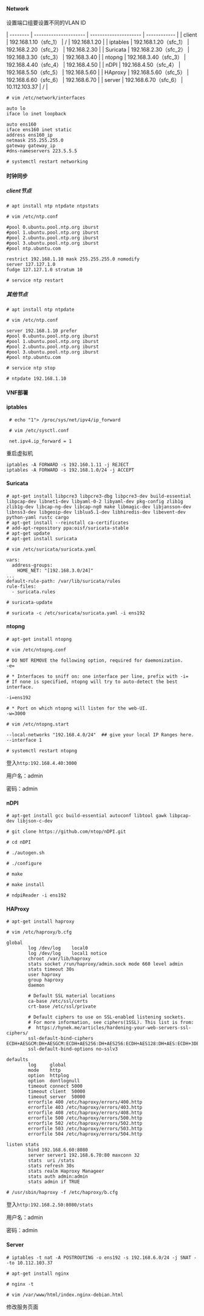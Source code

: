 #### Network

设置端口组要设置不同的VLAN ID	

| -------- | --------------------- | --------------------- | ------------ |
| client   | 192.168.1.10（sfc_1） | /                     | 192.168.1.20 |
| iptables | 192.168.1.20（sfc_1） | 192.168.2.20（sfc_2） | 192.168.2.30 |
| Suricata | 192.168.2.30（sfc_2） | 192.168.3.30（sfc_3） | 192.168.3.40 |
| ntopng   | 192.168.3.40（sfc_3） | 192.168.4.40（sfc_4） | 192.168.4.50 |
| nDPI     | 192.168.4.50（sfc_4） | 192.168.5.50（sfc_5） | 192.168.5.60 |
| HAproxy  | 192.168.5.60（sfc_5） | 192.168.6.60（sfc_6） | 192.168.6.70 |
| server   | 192.168.6.70（sfc_6） | 10.112.103.37         | /            |

`# vim /etc/network/interfaces`

```
auto lo
iface lo inet loopback

auto ens160
iface ens160 inet static
address ens160_ip
netmask 255.255.255.0
gateway gateway_ip
#dns-nameservers 223.5.5.5
```

`# systemctl restart networking`



#### 时钟同步

##### client节点

`# apt install ntp ntpdate ntpstats` 

`# vim /etc/ntp.conf`

```
#pool 0.ubuntu.pool.ntp.org iburst
#pool 1.ubuntu.pool.ntp.org iburst
#pool 2.ubuntu.pool.ntp.org iburst
#pool 3.ubuntu.pool.ntp.org iburst
#pool ntp.ubuntu.com

restrict 192.168.1.10 mask 255.255.255.0 nomodify
server 127.127.1.0
fudge 127.127.1.0 stratum 10
```

`# service ntp restart`



##### 其他节点

`# apt install ntp ntpdate`

`# vim /etc/ntp.conf`

```
server 192.168.1.10 prefer
#pool 0.ubuntu.pool.ntp.org iburst
#pool 1.ubuntu.pool.ntp.org iburst
#pool 2.ubuntu.pool.ntp.org iburst
#pool 3.ubuntu.pool.ntp.org iburst
#pool ntp.ubuntu.com
```

`# service ntp stop`

`# ntpdate 192.168.1.10`



#### VNF部署

#### iptables

` # echo "1"> /proc/sys/net/ipv4/ip_forward`

` # vim /etc/sysctl.conf`

` net.ipv4.ip_forward = 1`

重启虚拟机

```
iptables -A FORWARD -s 192.160.1.11 -j REJECT
iptables -A FORWARD -s 192.168.1.0/24 -j ACCEPT
```





#### Suricata

```
# apt-get install libpcre3 libpcre3-dbg libpcre3-dev build-essential libpcap-dev libnet1-dev libyaml-0-2 libyaml-dev pkg-config zlib1g zlib1g-dev libcap-ng-dev libcap-ng0 make libmagic-dev libjansson-dev libnss3-dev libgeoip-dev liblua5.1-dev libhiredis-dev libevent-dev python-yaml rustc cargo
# apt-get install --reinstall ca-certificates
# add-apt-repository ppa:oisf/suricata-stable
# apt-get update
# apt-get install suricata
```

`# vim /etc/suricata/suricata.yaml`

```
vars:
  address-groups:
    HOME_NET: "[192.168.3.0/24]"
...
default-rule-path: /var/lib/suricata/rules
rule-files:
  - suricata.rules
```

`# suricata-update`

`# suricata -c /etc/suricata/suricata.yaml -i ens192`



#### ntopng

`# apt-get install ntopng`

`# vim /etc/ntopng.conf`

```
# DO NOT REMOVE the following option, required for daemonization.
-e=

# * Interfaces to sniff on: one interface per line, prefix with -i=
# If none is specified, ntopng will try to auto-detect the best interface.

-i=ens192

# * Port on which ntopng will listen for the web-UI.
-w=3000
```

`# vim /etc/ntopng.start`

```
--local-networks "192.168.4.0/24"  ## give your local IP Ranges here.
--interface 1
```

`# systemctl restart ntopng`

登入`http:192.168.4.40:3000`

用户名：admin

密码：admin



#### nDPI

`# apt-get install gcc build-essential autoconf libtool gawk libpcap-dev libjson-c-dev`

`# git clone https://github.com/ntop/nDPI.git`

`# cd nDPI`

`# ./autogen.sh`

`# ./configure`

`# make`

`# make install`

`# ndpiReader -i ens192`



#### HAProxy

`# apt-get install haproxy`

`# vim /etc/haproxy/b.cfg`

```
global
        log /dev/log    local0
        log /dev/log    local1 notice
        chroot /var/lib/haproxy
        stats socket /run/haproxy/admin.sock mode 660 level admin
        stats timeout 30s
        user haproxy
        group haproxy
        daemon

        # Default SSL material locations
        ca-base /etc/ssl/certs
        crt-base /etc/ssl/private

        # Default ciphers to use on SSL-enabled listening sockets.
        # For more information, see ciphers(1SSL). This list is from:
        #  https://hynek.me/articles/hardening-your-web-servers-ssl-ciphers/
        ssl-default-bind-ciphers ECDH+AESGCM:DH+AESGCM:ECDH+AES256:DH+AES256:ECDH+AES128:DH+AES:ECDH+3DES:DH+3DES:RSA+AESGCM:RSA+AES:RSA+3DES:!aNULL:!MD5:!DSS
        ssl-default-bind-options no-sslv3

defaults
        log     global
        mode    http
        option  httplog
        option  dontlognull
        timeout connect 5000
        timeout client  50000
        timeout server  50000
        errorfile 400 /etc/haproxy/errors/400.http
        errorfile 403 /etc/haproxy/errors/403.http
        errorfile 408 /etc/haproxy/errors/408.http
        errorfile 500 /etc/haproxy/errors/500.http
        errorfile 502 /etc/haproxy/errors/502.http
        errorfile 503 /etc/haproxy/errors/503.http
        errorfile 504 /etc/haproxy/errors/504.http

listen stats
        bind 192.168.6.60:8080
        server server1 192.168.6.70:80 maxconn 32
        stats  uri /stats
        stats refresh 30s
        stats realm Haproxy Manageer
        stats auth admin:admin
        stats admin if TRUE
```

`# /usr/sbin/haproxy -f /etc/haproxy/b.cfg`

登入`http:192.168.2.50:8080/stats`

用户名：admin

密码：admin



#### Server

`# iptables -t nat -A POSTROUTING -o ens192 -s 192.168.6.0/24 -j SNAT --to 10.112.103.37`

`# apt-get install nginx`

`# nginx -t`

`# vim /var/www/html/index.nginx-debian.html`

修改服务页面








